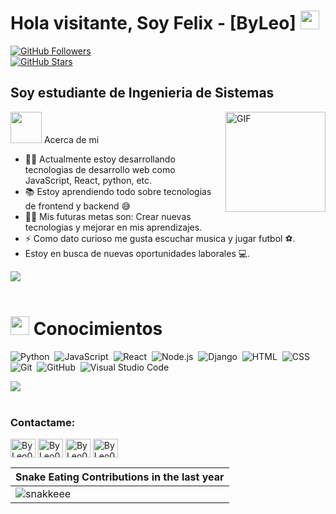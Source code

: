 <h1> Hola visitante, Soy Felix - [ByLeo] <img width="30px" src="https://media.tenor.com/images/3b388fe03da271d2674faf85eb7c3fcd/tenor.gif" /> </h1>

<p align="center">
  
[![GitHub Followers](https://img.shields.io/github/followers/ByLeo0?label=Follow&style=social)](https://github.com/ByLeo0)  
[![GitHub Stars](https://img.shields.io/github/stars/ByLeo0?style=social)](https://github.com/ByLeo0)
</p>


## Soy estudiante de Ingenieria de Sistemas  

<picture><img src = "https://github.com/7oSkaaa/7oSkaaa/blob/main/Images/about_me.gif?raw=true" width = 50px></picture> Acerca de mi
 <img align="right" alt="GIF" height="160px" src="https://media.giphy.com/media/du3J3cXyzhj75IOgvA/giphy.gif" />
- 👨‍💻 Actualmente estoy desarrollando tecnologias de desarrollo web como JavaScript, React, python, etc.
- 📚 Estoy aprendiendo todo sobre tecnologias de frontend y backend 😅
- 💪🏼 Mis futuras metas son: Crear nuevas tecnologias y mejorar en mis aprendizajes.
- ⚡ Como dato curioso me gusta escuchar musica y jugar futbol ⚽.
- Estoy en busca de nuevas oportunidades laborales 💻.

  
<img src="https://user-images.githubusercontent.com/73097560/115834477-dbab4500-a447-11eb-908a-139a6edaec5c.gif"><br><br>
<h1> <img src="https://media2.giphy.com/media/QssGEmpkyEOhBCb7e1/giphy.gif?cid=ecf05e47a0n3gi1bfqntqmob8g9aid1oyj2wr3ds3mg700bl&rid=giphy.gif" width ="30"><b> Conocimientos</b>  </h1>

![Python](https://img.shields.io/badge/-Python-05122A?style=flat&logo=python)&nbsp;
![JavaScript](https://img.shields.io/badge/-JavaScript-05122A?style=flat&logo=javascript)&nbsp;
![React](https://img.shields.io/badge/-React-05122A?style=flat&logo=react)&nbsp;
![Node.js](https://img.shields.io/badge/-Node.js-05122A?style=flat&logo=node.js)&nbsp;
![Django](https://img.shields.io/badge/-Django-05122A?style=flat&logo=django&logoColor=092E20)&nbsp;
![HTML](https://img.shields.io/badge/-HTML-05122A?style=flat&logo=HTML5)&nbsp;
![CSS](https://img.shields.io/badge/-CSS-05122A?style=flat&logo=CSS3&logoColor=1572B6)&nbsp;
![Git](https://img.shields.io/badge/-Git-05122A?style=flat&logo=git)&nbsp;
![GitHub](https://img.shields.io/badge/-GitHub-05122A?style=flat&logo=github)&nbsp;
![Visual Studio Code](https://img.shields.io/badge/-Visual%20Studio%20Code-05122A?style=flat&logo=visual-studio-code&logoColor=007ACC)&nbsp;

<img src="https://user-images.githubusercontent.com/73097560/115834477-dbab4500-a447-11eb-908a-139a6edaec5c.gif"><br><br>
<h3 align="left">Contactame:</h3>
<p align="left">
<a href="https://www.linkedin.com/in/felix-quispe-laredo-b59350174/" target="blank"><img align="center" src="https://raw.githubusercontent.com/rahuldkjain/github-profile-readme-generator/master/src/images/icons/Social/linked-in-alt.svg" alt="ByLeo0" height="30" width="40" /></a>
<a href="https://www.instagram.com/leonardoql_/" target="blank"><img align="center" src="https://raw.githubusercontent.com/rahuldkjain/github-profile-readme-generator/master/src/images/icons/Social/instagram.svg" alt="ByLeo0" height="30" width="40" /></a>
<a href="https://www.facebook.com/leonardo.quispelaredo" target="blank"><img align="center" src="https://raw.githubusercontent.com/rahuldkjain/github-profile-readme-generator/master/src/images/icons/Social/facebook.svg" alt="ByLeo0" height="30" width="40" /></a>
<a href="https://github.com/ByLeo0" target="blank"><img align="center" src="https://raw.githubusercontent.com/rahuldkjain/github-profile-readme-generator/master/src/images/icons/Social/github.svg" alt="ByLeo0" height="30" width="40" /></a>
</p>

| Snake Eating Contributions in the last year |
| ------------------------------------------|
| ![snakkeee](https://github.com/user-attachments/assets/767354e9-fe1e-4009-b421-2f49388bfda5) | 

